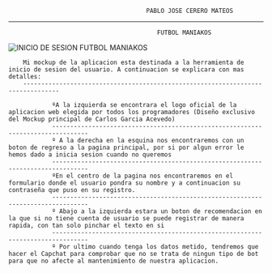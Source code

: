 ﻿	                                      PABLO JOSE CERERO MATEOS 

 --------------------------------------------
										     FUTBOL MANIAKOS
              
  ![INICIO DE SESION FUTBOL MANIAKOS](https://i.ibb.co/ZRsgd18/Captura2.jpg)
        
        Mi mockup de la aplicacion esta destinada a la herramienta de inicio de sesion del usuario. A continuacion se explicara con mas detalles:
        --------------------------------------------------------------------------------

				ºA la izquierda se encontrara el logo oficial de la aplicacion web elegida por todos los programadores (Diseño exclusivo del Mockup principal de Carlos Garcia Acevedo)
				--------------------------------------------------------------------------------
				º A la derecha en la esquina nos encontraremos con un boton de regreso a la pagina principal, por si por algun error le hemos dado a inicia sesion cuando no queremos 
				--------------------------------------------------------------------------------
				ºEn el centro de la pagina nos encontraremos en el formulario donde el usuario pondra su nombre y a continuacion su contraseña que puso en su registro.
				--------------------------------------------------------------------------------
				º Abajo a la izquierda estara un boton de recomendacion en la que si no tiene cuenta de usuario se puede registrar de manera rapida, con tan solo pinchar el texto en si
				--------------------------------------------------------------------------------
				º Por ultimo cuando tenga los datos metido, tendremos que hacer el Capchat para comprobar que no se trata de ningun tipo de bot para que no afecte al mantenimiento de nuestra aplicacion.
